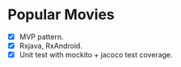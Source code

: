 # Popular Movies


  - [x] MVP pattern.
  - [x] Rxjava, RxAndroid.
  - [x] Unit test with mockito + jacoco test coverage.
